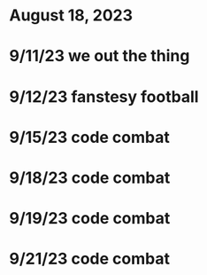 # August 18, 2023
# 9/11/23 we out the thing
# 9/12/23 fanstesy football
# 9/15/23 code combat
# 9/18/23 code combat
# 9/19/23 code combat
# 9/21/23 code combat
